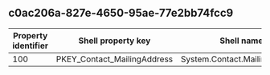 ## c0ac206a-827e-4650-95ae-77e2bb74fcc9

Property identifier | Shell property key | Shell name | Alias
--- | --- | --- | ---
100 | PKEY_Contact_MailingAddress | System.Contact.MailingAddress | 

